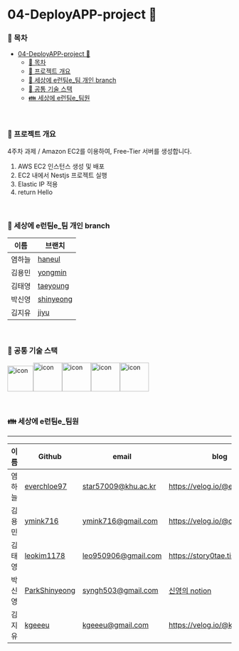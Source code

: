 # 04-DeployAPP-project 🚀

### 📑 목차

- [04-DeployAPP-project 🚀](#04-deployapp-project-)
    - [📑 목차](#-목차)
    - [🚀 프로젝트 개요](#-프로젝트-개요)
    - [🌳 세상에 e런팀e\_팀 개인 branch](#-세상에-e런팀e_팀-개인-branch)
    - [💾 공통 기술 스택](#-공통-기술-스택)
    - [👪 세상에 e런팀e\_팀원](#-세상에-e런팀e_팀원)

<br />

### 🚀 프로젝트 개요

4주차 과제 / Amazon EC2를 이용하여, Free-Tier 서버를 생성합니다.

1. AWS EC2 인스턴스 생성 및 배포
2. EC2 내에서 Nestjs 프로젝트 실행
3. Elastic IP 적용
4. return Hello

<br />

### 🌳 세상에 e런팀e\_팀 개인 branch

| 이름   | 브랜치                                                                                 |
| ------ | -------------------------------------------------------------------------------------- |
| 염하늘 | [haneul](https://github.com/pre-onboarding-backend-E/04-DeployAPP-E/tree/haneul)       |
| 김용민 | [yongmin](https://github.com/pre-onboarding-backend-E/04-DeployAPP-E/tree/yongmin)     |
| 김태영 | [taeyoung](https://github.com/pre-onboarding-backend-E/04-DeployAPP-E/tree/taeyoung)   |
| 박신영 | [shinyeong](https://github.com/pre-onboarding-backend-E/04-DeployAPP-E/tree/shinyeong) |
| 김지유 | [jiyu](https://github.com/pre-onboarding-backend-E/04-DeployAPP-E/tree/jiyu)           |

<br />

### 💾 공통 기술 스택

<img alt= "icon" wide="60" height="58" src ="https://symbols.getvecta.com/stencil_89/37_nestjs-icon.a67daec196.svg"><img alt= "icon" wide="65" height="65" src ="https://techstack-generator.vercel.app/ts-icon.svg"><img alt= "icon" wide="65" height="65" src ="https://techstack-generator.vercel.app/aws-icon.svg"><img alt= "icon" wide="65" height="65" src ="https://techstack-generator.vercel.app/restapi-icon.svg"><img alt= "icon" wide="65" height="65" src ="https://techstack-generator.vercel.app/nginx-icon.svg">

<br />

### 👪 세상에 e런팀e\_팀원

---

| 이름   | Github                                            | email               | blog                                                                                   |
| ------ | ------------------------------------------------- | ------------------- | -------------------------------------------------------------------------------------- |
| 염하늘 | [everchloe97](https://github.com/everchloe97)     | star57009@khu.ac.kr | https://velog.io/@everchloe97                                                          |
| 김용민 | [ymink716](https://github.com/ymink716)           | ymink716@gmail.com  | https://velog.io/@calm0_0                                                              |
| 김태영 | [leokim1178](https://github.com/leokim1178)       | leo950906@gmail.com | https://story0tae.tistory.com/                                                         |
| 박신영 | [ParkShinyeong](https://github.com/ParkShinyeong) | syngh503@gmail.com  | [신영의 notion](https://sudsy-action-667.notion.site/5ed77b24085f42b8bd1c9e5c0b37d25d) |
| 김지유 | [kgeeeu](https://github.com/scvgood287)           | kgeeeu@gmail.com    | https://velog.io/@kgeeeu                                                               |

<br />

